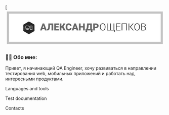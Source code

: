 [![Header](https://github.com/Black-Stalker2008/Black-Stalker2008/blob/main/assets/Header.jpg)

### 👨‍💻 Обо мне:

Привет, я начинающий QA Engineer, хочу развиваться в направлении тестирования web, мобильных приложений и работать над интересными продуктами.

Languages and tools

Test documentation

Contacts